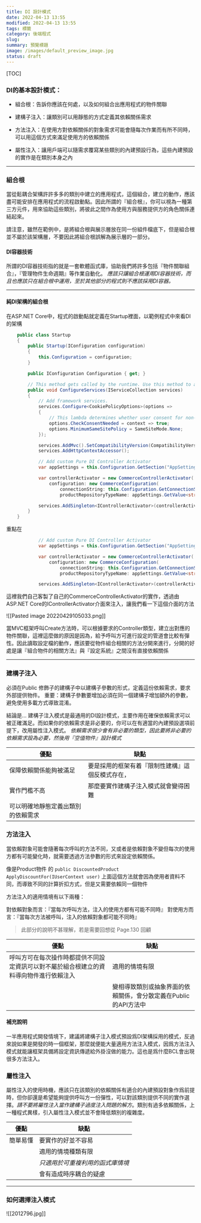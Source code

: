 ```yaml
---
title: DI 設計模式
date: 2022-04-13 13:55
modified: 2022-04-13 13:55
tags: 標籤
category: 後端程式
slug:
summary: 預覽標題
image: /images/default_preview_image.jpg
status: draft
---
```


[TOC]

### DI的基本設計模式：

- 組合根：告訴你應該在何處，以及如何組合出應用程式的物件關聯

- 建構子注入：讓類別可以用靜態的方式定義其依賴關係需求

- 方法注入：在使用方對依賴關係的對象需求可能會隨每次作業而有所不同時，可以用這個方式來滿足使用方的依賴關係

- 屬性注入：讓用戶端可以隨需求覆寫某些類別的內建預設行為，這些內建預設的實作是在類別本身之內

---

### 組合根

當從鬆耦合架構許許多多的類別中建立的應用程式，這個組合，建立的動作，應該盡可能安排在應用程式的流程啟動點。因此所謂的『組合根』，你可以視為一種第三方元件，用來協助這些類別，將彼此之間作為使用方與服務提供方的角色關係連結起來。

請注意，雖然在範例中，是將組合根與展示層放在同一份組件檔底下，但是組合根並不屬於該架構層，不要因此將組合根誤解為展示層的一部分。

#### DI容器技術
所謂的DI容器技術指的就是一套軟體函式庫，協助我們將許多包括『物件關聯組合』，『管理物件生命週期』等作業自動化。
*應該只讓組合根運用DI容器技術，而且也應該只在組合根中運用，至於其他部分的程式則不應該採用DI容器。*

---

#### 純DI架構的組合根

在ASP.NET Core中，程式的啟動點就定義在Startup裡面，以範例程式中來看DI的架構

```c#
    public class Startup
    {
        public Startup(IConfiguration configuration)
        {
            this.Configuration = configuration;
        }

        public IConfiguration Configuration { get; }

        // This method gets called by the runtime. Use this method to add services to the container.
        public void ConfigureServices(IServiceCollection services)
        {
            // Add framework services.
            services.Configure<CookiePolicyOptions>(options =>
            {
                // This lambda determines whether user consent for non-essential cookies is needed for a given request.
                options.CheckConsentNeeded = context => true;
                options.MinimumSameSitePolicy = SameSiteMode.None;
            });

            services.AddMvc().SetCompatibilityVersion(CompatibilityVersion.Version_2_1);
            services.AddHttpContextAccessor();

            // Add custom Pure DI Controller Activator
            var appSettings = this.Configuration.GetSection("AppSettings");

            var controllerActivator = new CommerceControllerActivator(
                configuration: new CommerceConfiguration(
                    connectionString: this.Configuration.GetConnectionString("CommerceConnectionString"),
                    productRepositoryTypeName: appSettings.GetValue<string>("ProductRepositoryType")));

            services.AddSingleton<IControllerActivator>(controllerActivator);
        }
    }
```

重點在 

```c#
            // Add custom Pure DI Controller Activator
            var appSettings = this.Configuration.GetSection("AppSettings");

            var controllerActivator = new CommerceControllerActivator(
                configuration: new CommerceConfiguration(
                    connectionString: this.Configuration.GetConnectionString("CommerceConnectionString"),
                    productRepositoryTypeName: appSettings.GetValue<string>("ProductRepositoryType")));

            services.AddSingleton<IControllerActivator>(controllerActivator);
```

這裡我們自己客製了自己的CommerceControllerActivator的實作，透過由ASP.NET Core的IControllerActivator介面來注入，讓我們看一下這個介面的方法


![[Pasted image 20220429105033.png]]

當MVC框架呼叫Create方法時，可以根據要求的Controller類型，建立出對應的物件關聯，這裡這麼做的原因是因為，給予呼叫方可進行設定的管道會比較有彈性。因此讀取設定檔的動作，應該要從物件組合相關的方法分開來進行，分開的好處是讓『組合物件的相關方法』與『設定系統』之間沒有直接依賴關係

---
### 建構子注入

必須在Public 修飾子的建構子中以建構子參數的形式，定義這份依賴需求，要求外部提供物件。
重要：建構子參數要增加必須在同一個建構子增加額外的參數，避免使用多載方式導致混淆。

結論是...
建構子注入模式是最通用的DI設計模式，主要作用在確保依賴需求可以被正確滿足。而如果你的依賴需求是非必要的，你可以在有適當的內建預設選項前提下，改用屬性注入模式。
*依賴需求很少會有非必要的類型，因此要將非必要的依賴需求設為必要，然後用『空值物件』設計模式*

| 優點                               | 缺點                                             |
| ---------------------------------- | ------------------------------------------------ |
| 保障依賴關係能夠被滿足             | 要是採用的框架有着『限制性建構』這個反模式存在， |
| 實作門檻不高                       | 那麼要實作建構子注入模式就會變得困難             |
| 可以明確地靜態定義出類別的依賴需求 |                                                  |

### 方法注入

當依賴對象可能會隨著每次呼叫的方法不同，又或者是依賴對象不變但每次的使用方都有可能變化時，就需要透過方法參數的形式來設定依賴關係。

像是Product物件 的 `public DiscountedProduct ApplyDiscountFor(IUserContext user)`
上面這個方法就會因為使用者資料不同，而導致不同的計算折扣方式，但是又需要依賴同一個物件


方法注入的適用情境有以下兩種：

對依賴對象而言：『當每次呼叫方法，注入的使用方都有可能不同時』
對使用方而言：『當每次方法被呼叫，注入的依賴對象都可能不同時』

>此部分的說明不甚理解，若是需要回想從 Page.130 回顧

| 優點                                                                                   | 缺點                                                            |
| -------------------------------------------------------------------------------------- | --------------------------------------------------------------- |
| 呼叫方可在每次操作時都提供不同設定資訊可以對不屬於組合根建立的資料導向物件進行依賴注入 | 適用的情境有限                                                  |
|                                                                                        | 變相導致類別或抽象界面的依賴關係，會分散定義在Public的API方法中 |                                                          |


#### 補充說明
一半應用程式開發情境下，建議將建構子注入模式預設爲DI架構採用的模式，反過來說如果是開發的時一個框架，那麼就便能大量適用方法注入模式，因爲方法注入模式就能讓框架具備將設定資訊傳遞給外掛沒做的能力。這也是爲什麼BCL會出現很多方法注入。


### 屬性注入

屬性注入的使用時機，應該只在該類別的依賴關係有適合的內建預設對象作爲前提時，但你卻還是希望能夠提供呼叫方一份彈性，可以對該類別提供不同的實作選擇。*請不要將屬性注入當作建構子過度注入問題的解方*。類別有過多依賴關係，上一種程式異樣，引入屬性注入模式並不會降低類別的複雜度。


| 優點     | 缺點                           |
| -------- | ------------------------------ |
| 簡單易懂 | 要實作的好並不容易             |
|          | 適用的情境種類有限             |
|          | *只適用於可重複利用的函式庫情境* |
|          | 會有造成時序耦合的疑慮         |




---

### 如何選擇注入模式
![[2012796.jpg]]





